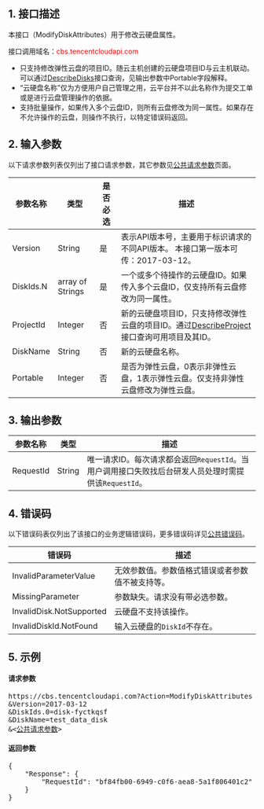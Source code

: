 ## 1. 接口描述
本接口（ModifyDiskAttributes）用于修改云硬盘属性。

接口调用域名：<font style="color:red">cbs.tencentcloudapi.com</font>

* 只支持修改弹性云盘的项目ID。随云主机创建的云硬盘项目ID与云主机联动。可以通过[DescribeDisks](/document/product/362/13172)接口查询，见输出参数中Portable字段解释。
* “云硬盘名称”仅为方便用户自己管理之用，云平台并不以此名称作为提交工单或是进行云盘管理操作的依据。
* 支持批量操作，如果传入多个云盘ID，则所有云盘修改为同一属性。如果存在不允许操作的云盘，则操作不执行，以特定错误码返回。

## 2. 输入参数
以下请求参数列表仅列出了接口请求参数，其它参数见[公共请求参数](/document/product/362/13181)页面。

| 参数名称 | 类型 | 是否必选 | 描述 |
|---------|---------|---------|---------|
| Version | String | 是 | 表示API版本号，主要用于标识请求的不同API版本。 本接口第一版本可传：2017-03-12。 |
| DiskIds.N | array of Strings | 是 | 一个或多个待操作的云硬盘ID。如果传入多个云盘ID，仅支持所有云盘修改为同一属性。 |
| ProjectId | Integer | 否 | 新的云硬盘项目ID，只支持修改弹性云盘的项目ID。通过[DescribeProject](/document/api/378/4400)接口查询可用项目及其ID。 |
| DiskName | String | 否 | 新的云硬盘名称。 |
| Portable | Integer | 否 | 是否为弹性云盘，0表示非弹性云盘，1表示弹性云盘。仅支持非弹性云盘修改为弹性云盘。 |


## 3. 输出参数

| 参数名称 | 类型 | 描述 |
|---------|---------|---------|
| RequestId | String | 唯一请求ID。每次请求都会返回`RequestId`。当用户调用接口失败找后台研发人员处理时需提供该`RequestId`。 |

## 4. 错误码

以下错误码表仅列出了该接口的业务逻辑错误码，更多错误码详见[公共错误码](/document/product/362/131887)。

| 错误码 | 描述 |
|---------|---------|
| InvalidParameterValue | 无效参数值。参数值格式错误或者参数值不被支持等。 |
| MissingParameter | 参数缺失。请求没有带必选参数。 |
| InvalidDisk.NotSupported | 云硬盘不支持该操作。 |
| InvalidDiskId.NotFound | 输入云硬盘的`DiskId`不存在。 |

## 5. 示例

#### 请求参数

<pre>
https://cbs.tencentcloudapi.com?Action=ModifyDiskAttributes
&Version=2017-03-12
&DiskIds.0=disk-fyctkqsf
&DiskName=test_data_disk
&<<a href="/document/product/362/13181">公共请求参数</a>>
</pre>

#### 返回参数

<pre>
{
	"Response": {
		"RequestId": "bf84fb00-6949-c0f6-aea8-5a1f806401c2"
	}
}

</pre>

